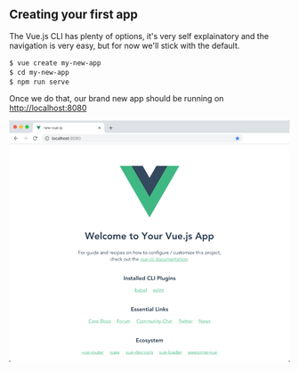 ## Creating your first app

The Vue.js CLI has plenty of options, it's very self explainatory and the navigation is very easy, but for now we'll stick with the default.

```bash
$ vue create my-new-app
$ cd my-new-app
$ npm run serve
```

Once we do that, our brand new app should be running on [http://localhost:8080](http://localhost:8080)

![](.gitbook/assets/first-app.png)
